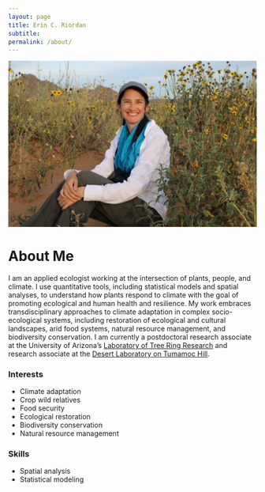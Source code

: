 ```yaml
---
layout: page
title: Erin C. Riordan
subtitle: 
permalink: /about/
---
```

![Erin Riordan](/img/erinIntro.JPG)

# About Me
I am an applied ecologist working at the intersection of plants, people, and climate. I use quantitative tools, including statistical models and spatial analyses, to understand how plants respond to climate with the goal of promoting ecological and human health and resilience. My work embraces transdisciplinary approaches to climate adaptation in complex socio-ecological systems, including restoration of ecological and cultural landscapes, arid food systems, natural resource management, and biodiversity conservation. I am currently a postdoctoral research associate at the University of Arizona’s [Laboratory of Tree Ring Research](https://ltrr.arizona.edu/) and research associate at the [Desert Laboratory on Tumamoc Hill](http://tumamoc.arizona.edu/).

### Interests
- Climate adaptation
- Crop wild relatives
- Food security
- Ecological restoration
- Biodiversity conservation
- Natural resource management

### Skills
- Spatial analysis
- Statistical modeling
